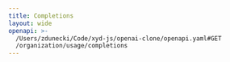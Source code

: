 ```yaml
---
title: Completions
layout: wide
openapi: >-
  /Users/zdunecki/Code/xyd-js/openai-clone/openapi.yaml#GET
  /organization/usage/completions
---
```


